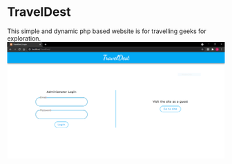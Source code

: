 # TravelDest
This simple and dynamic php based website is for travelling geeks for exploration. 
 ![Alt Text](screenshot/login.png)

